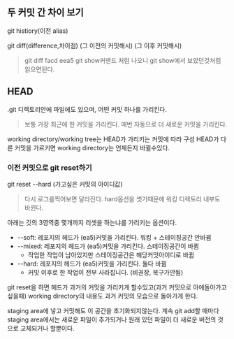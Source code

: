 ## 두 커밋 간 차이 보기
git histiory(이전 alias)

git diff(difference,차이점) (그 이전의 커밋해시) (그 이후 커밋해시)
>git diff facd eea5
>git show커맨드 처럼 나오니 git show에서 보았던것처럼 읽으면된다.

## HEAD
.git 디렉토리안에 파일에도 있으며, 어떤 커밋 하나를 가리킨다.
> 보통 가장 최근에 한 커밋을 가리킨다.
> 매번 자동으로 더 새로운 커밋을 가리킨다.

working directory/working tree는 HEAD가 가리키는 커밋에 따라 구성
HEAD가 다른 커밋을 가르키면 working directory는 언제든지 바뀔수있다. 

### **이전 커밋으로 git reset하기**
git reset --hard (가고싶은 커밋의 아이디값)
> 다시 로그를찍어보면 달라진다.
> hard옵션을 썻기때문에 워킹 디렉토리 내부도 바뀐다.

아래는 깃의 3영역중 몇개까지 리셋을 하는냐를 가리키는 옵션이다.
- --soft: 레포지의 헤드가 (ea5)커밋을 가리킨다. 워킹 + 스테이징공간 안바뀜
- --mixed: 레포지의 헤드가 (ea5)커밋을 가리킨다. 스테이징공간이 바뀜
	- 작업한 작업이 남아있지만 스테이징공간은 해당커밋아이디로 바뀜
- --hard:  레포지의 헤드가 (ea5)커밋을 가리킨다. 둘다 바뀜
	- 커밋 이후로 한 작업이 전부 사라집니다. (비권장, 복구가안됨)

git reset을 하면 헤드가 과거의 커밋을 가리키게 할수있고(과거 커밋으로 아에돌아가고싶을때)
working directory의 내용도 과거 커밋의 모습으로 돌아가게 한다.

staging area에 넣고 커밋해도 이 공간을 초기화되지않는다. 계속 git add할 때마다 staging area에서는 새로운 파일이 추가되거나 원래 있던 파일이 더 새로운 버전의 것으로 교체되거나 할뿐이다.